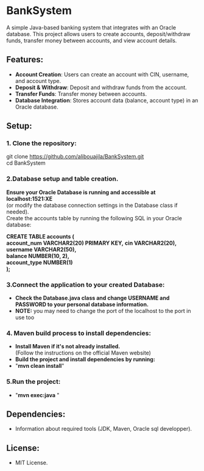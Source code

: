 # BankSystem

A simple Java-based banking system that integrates with an Oracle database. This project allows users to create accounts, deposit/withdraw funds, transfer money between accounts, and view account details.

## Features:
- **Account Creation**: Users can create an account with CIN, username, and account type.
- **Deposit & Withdraw**: Deposit and withdraw funds from the account.
- **Transfer Funds**: Transfer money between accounts.
- **Database Integration**: Stores account data (balance, account type) in an Oracle database.

## Setup:

### 1. Clone the repository:
git clone https://github.com/alibouajila/BankSystem.git  
cd BankSystem

### 2.Database setup and table creation.
**Ensure your Oracle Database is running and accessible at localhost:1521:XE**  
(or modify the database connection settings in the Database class if needed).  
Create the accounts table by running the following SQL in your Oracle database:  

**CREATE TABLE accounts (**  
    **account_num VARCHAR2(20) PRIMARY KEY,** 
    **cin VARCHAR2(20),**  
    **username VARCHAR2(50),**   
    **balance NUMBER(10, 2),**    
    **account_type NUMBER(1)**  
**);**   
### 3.Connect the application to your created Database: 
- **Check the Database.java class and change USERNAME and PASSWORD to your personal database information.**
- **NOTE:** you may need to change the port of the localhost to the port in use too

### 4. Maven build process to install dependencies: 
- **Install Maven if it's not already installed.**  
(Follow the instructions on the official Maven website)   
- **Build the project and install dependencies by running:**  
- "**mvn clean install**"  
### 5.Run the project:  
- "**mvn exec:java** " 

 ## Dependencies:  
-  Information about required tools (JDK, Maven, Oracle sql developper).
## License:  
- MIT License.




